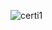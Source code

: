 
![certi1](https://user-images.githubusercontent.com/61211600/97087315-08be9c80-164b-11eb-87b1-9c4925c90b64.png)
